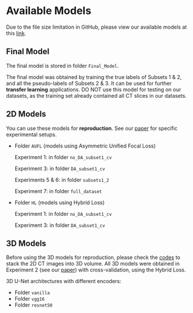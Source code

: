 # Available Models

Due to the file size limitation in GitHub, please view our available models at this [link](https://huggingface.co/adayc/skull_segmentation).

## Final Model

The final model is stored in folder `Final_Model`.

The final model was obtained by training the true labels of Subsets 1 & 2, and all the pseudo-labels of Subsets 2 & 3. It can be used for further **transfer learning** applications. DO NOT use this model for testing on our datasets, as the training set already contained all CT slices in our datasets.

## 2D Models

You can use these models for **reproduction**. See our [paper](https://doi.org/10.1016/j.compmedimag.2025.102541) for specific experimental setups.

- Folder `AUFL` (models using Asymmetric Unified Focal Loss)

  Experiment 1: in folder `no_DA_subset1_cv`
  
  Experiment 3: in folder `DA_subset1_cv`

  Experiments 5 & 6: in folder `subsets1_2`

  Experiment 7: in folder `full_dataset`

- Folder `HL` (models using Hybrid Loss)

  Experiment 1: in folder `no_DA_subset1_cv`

  Experiment 3: in folder `DA_subset1_cv`

## 3D Models

Before using the 3D models for reproduction, please check the [codes](https://github.com/BYO-UPM/Craneal_CT/blob/main/Codes/3D_unets/3D_data_preprocess.ipynb) to stack the 2D CT images into 3D volume. All 3D models were obtained in Experiment 2 (see our [paper](https://doi.org/10.1016/j.compmedimag.2025.102541)) with cross-validation, using the Hybrid Loss. 

3D U-Net architectures with different encoders:

- Folder `vanilla`
- Folder `vgg16`
- Folder `resnet50`

